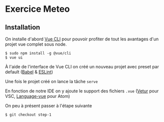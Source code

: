 # Exercice Meteo

## Installation

On installe d'abord [Vue CLI](https://cli.vuejs.org/) pour pouvoir profiter de tout les avantages d'un projet vue complet sous node.
```
$ sudo npm install -g @vue/cli
$ vue ui
```
À l'aide de l'interface de Vue CLI on créé un nouveau projet avec preset par default ([Babel](https://babeljs.io/) & [ESLint](https://eslint.org/))

Une fois le projet créé on lance la tâche `serve`

En fonction de notre IDE on y ajoute le support des fichiers `.vue` ([Vetur](https://marketplace.visualstudio.com/items?itemName=octref.vetur) pour VSC, [Language-vue](https://atom.io/packages/language-vue) pour Atom)

On peu à présent passer à l'étape suivante
```
$ git checkout step-1
```
